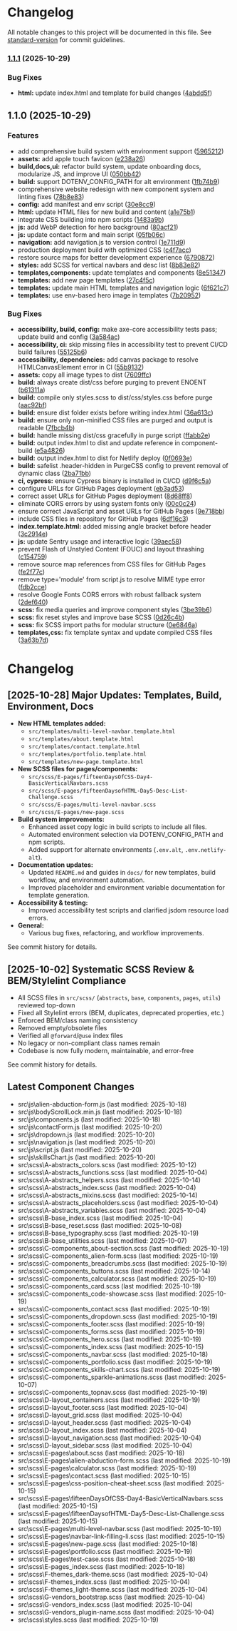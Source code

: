 # Changelog

All notable changes to this project will be documented in this file. See [standard-version](https://github.com/conventional-changelog/standard-version) for commit guidelines.

### [1.1.1](https://github.com/iknittheweb/iknittheweb.github.io.NEW/compare/v1.1.0...v1.1.1) (2025-10-29)


### Bug Fixes

* **html:** update index.html and template for build changes ([4abdd5f](https://github.com/iknittheweb/iknittheweb.github.io.NEW/commit/4abdd5fad6e8f16e34c96c16e8b230d18f1adb62))

## 1.1.0 (2025-10-29)


### Features

* add comprehensive build system with environment support ([5965212](https://github.com/iknittheweb/iknittheweb.github.io.NEW/commit/5965212148d3572442d578f4b59b022b5607a4d1))
* **assets:** add apple touch favicon ([e238a26](https://github.com/iknittheweb/iknittheweb.github.io.NEW/commit/e238a269928816f5509aabcb21c42e57bf25f618))
* **build,docs,ui:** refactor build system, update onboarding docs, modularize JS, and improve UI ([050bb42](https://github.com/iknittheweb/iknittheweb.github.io.NEW/commit/050bb429667d554b31afa32ac4d2889416604d17))
* **build:** support DOTENV_CONFIG_PATH for alt environment ([1fb74b9](https://github.com/iknittheweb/iknittheweb.github.io.NEW/commit/1fb74b9a437316dd9301125ecf22d12ad0c86a92))
* comprehensive website redesign with new component system and linting fixes ([78b8e83](https://github.com/iknittheweb/iknittheweb.github.io.NEW/commit/78b8e83e63adec170e6a1bb04a85a9a4b21db969))
* **config:** add manifest and env script ([30e8cc9](https://github.com/iknittheweb/iknittheweb.github.io.NEW/commit/30e8cc9a297171a57ee408bd183d2cfece242824))
* **html:** update HTML files for new build and content ([a1e75b1](https://github.com/iknittheweb/iknittheweb.github.io.NEW/commit/a1e75b10e896baf18a06c6b2339e94793141f503))
* integrate CSS building into npm scripts ([1483a9b](https://github.com/iknittheweb/iknittheweb.github.io.NEW/commit/1483a9bf2c71bb8855120a7d114956cfbb3eef56))
* **js:** add WebP detection for hero background ([80acf21](https://github.com/iknittheweb/iknittheweb.github.io.NEW/commit/80acf21a779981a36162783552678510fd77f1dd))
* **js:** update contact form and main script ([05fb06c](https://github.com/iknittheweb/iknittheweb.github.io.NEW/commit/05fb06c1339455d428b258e5906da890fc0b5f2d))
* **navigation:** add navigation.js to version control ([1e711d9](https://github.com/iknittheweb/iknittheweb.github.io.NEW/commit/1e711d91dbfe4378c2aced7324bc689fe17b8bfa))
* production deployment build with optimized CSS ([c4f7acc](https://github.com/iknittheweb/iknittheweb.github.io.NEW/commit/c4f7acc438a5bec26294cf4570399f91bfffd5d9))
* restore source maps for better development experience ([6790872](https://github.com/iknittheweb/iknittheweb.github.io.NEW/commit/67908728f932e2f41622af32e2eeaba65a3934d7))
* **styles:** add SCSS for vertical navbars and desc list ([8b83e82](https://github.com/iknittheweb/iknittheweb.github.io.NEW/commit/8b83e8239e77009196ebf1c77954d7c063dd1d72))
* **templates,components:** update templates and components ([8e51347](https://github.com/iknittheweb/iknittheweb.github.io.NEW/commit/8e51347480c37237fdfb74a52a1cab333b3465cd))
* **templates:** add new page templates ([27c4f5c](https://github.com/iknittheweb/iknittheweb.github.io.NEW/commit/27c4f5c1d432ca283119c0136ee1c40af20e3e1e))
* **templates:** update main HTML templates and navigation logic ([6f621c7](https://github.com/iknittheweb/iknittheweb.github.io.NEW/commit/6f621c7ebc3f70df0b9c6e3ed13bfeedea665e01))
* **templates:** use env-based hero image in templates ([7b20952](https://github.com/iknittheweb/iknittheweb.github.io.NEW/commit/7b20952461f4b219f064e692f79028277be76587))


### Bug Fixes

* **accessibility, build, config:** make axe-core accessibility tests pass; update build and config ([3a584ac](https://github.com/iknittheweb/iknittheweb.github.io.NEW/commit/3a584ac0910730f698a275cc8e9728c6dd2e2b07))
* **accessibility, ci:** skip missing files in accessibility test to prevent CI/CD build failures ([55125b6](https://github.com/iknittheweb/iknittheweb.github.io.NEW/commit/55125b6200d1a60255c4529e91adf7284f6e8c6c))
* **accessibility, dependencies:** add canvas package to resolve HTMLCanvasElement error in CI ([55b9132](https://github.com/iknittheweb/iknittheweb.github.io.NEW/commit/55b913217613e3a385861efa17157dd166e12496))
* **assets:** copy all image types to dist ([7609ffc](https://github.com/iknittheweb/iknittheweb.github.io.NEW/commit/7609ffc10dae1c35b74d9f10e8e0cf779d565f81))
* **build:** always create dist/css before purging to prevent ENOENT ([b61311a](https://github.com/iknittheweb/iknittheweb.github.io.NEW/commit/b61311a52b020f4421d732c3d9045c8787cafc46))
* **build:** compile only styles.scss to dist/css/styles.css before purge ([aac92bf](https://github.com/iknittheweb/iknittheweb.github.io.NEW/commit/aac92bf5be5a7f2a0b030b259e0c8a634d92e598))
* **build:** ensure dist folder exists before writing index.html ([36a613c](https://github.com/iknittheweb/iknittheweb.github.io.NEW/commit/36a613cd6b98d687615bee76c6ff1162d63980ea))
* **build:** ensure only non-minified CSS files are purged and output is readable ([7fbcb4b](https://github.com/iknittheweb/iknittheweb.github.io.NEW/commit/7fbcb4b6efbeeef315ccf6859f2189bbbdef84be))
* **build:** handle missing dist/css gracefully in purge script ([ffabb2e](https://github.com/iknittheweb/iknittheweb.github.io.NEW/commit/ffabb2e9909326057a542794e32c398e1b6562d8))
* **build:** output index.html to dist and update reference in component-build ([e5a4826](https://github.com/iknittheweb/iknittheweb.github.io.NEW/commit/e5a4826907a17339fd90db5297da784a49010a32))
* **build:** output index.html to dist for Netlify deploy ([0f0693e](https://github.com/iknittheweb/iknittheweb.github.io.NEW/commit/0f0693e10ff414f0fac96f773459051309858da1))
* **build:** safelist .header-hidden in PurgeCSS config to prevent removal of dynamic class ([2ba71bb](https://github.com/iknittheweb/iknittheweb.github.io.NEW/commit/2ba71bba6b3e4fe98a3db4412dcb6c81ef0dca40))
* **ci, cypress:** ensure Cypress binary is installed in CI/CD ([d9f6c5a](https://github.com/iknittheweb/iknittheweb.github.io.NEW/commit/d9f6c5acec27f576de5899a8d88c558edc50c064))
* configure URLs for GitHub Pages deployment ([eb3ad53](https://github.com/iknittheweb/iknittheweb.github.io.NEW/commit/eb3ad536e4f5011121b860b09728ec30c22793ce))
* correct asset URLs for GitHub Pages deployment ([8d68ff8](https://github.com/iknittheweb/iknittheweb.github.io.NEW/commit/8d68ff8dda73f4f8d5ca78b8f69da6e8a6252a82))
* eliminate CORS errors by using system fonts only ([00c0c24](https://github.com/iknittheweb/iknittheweb.github.io.NEW/commit/00c0c2488063d36cca278f2553273bb340065740))
* ensure correct JavaScript and asset URLs for GitHub Pages ([9e718bb](https://github.com/iknittheweb/iknittheweb.github.io.NEW/commit/9e718bb9bddadd17074eb74685ce3b785e93cb87))
* include CSS files in repository for GitHub Pages ([6df16c3](https://github.com/iknittheweb/iknittheweb.github.io.NEW/commit/6df16c385db92a8fb1723151d98593ee218fcf3b))
* **index.template.html:** added missing angle bracket before header ([3c2914e](https://github.com/iknittheweb/iknittheweb.github.io.NEW/commit/3c2914e709cebad0c2c2a5e906fb22185f5ac314))
* **js:** update Sentry usage and interactive logic ([39aec58](https://github.com/iknittheweb/iknittheweb.github.io.NEW/commit/39aec58ca60440d7347473ed47570a796b70c718))
* prevent Flash of Unstyled Content (FOUC) and layout thrashing ([c154759](https://github.com/iknittheweb/iknittheweb.github.io.NEW/commit/c154759f239648b5aa3046070608f1aebc4b7977))
* remove source map references from CSS files for GitHub Pages ([fe2f77c](https://github.com/iknittheweb/iknittheweb.github.io.NEW/commit/fe2f77cfb680d4456e0e95b74a5da0927e91f28f))
* remove type='module' from script.js to resolve MIME type error ([fdb2cce](https://github.com/iknittheweb/iknittheweb.github.io.NEW/commit/fdb2cce52c5d5d0de0d3ca1c3795c58243335005))
* resolve Google Fonts CORS errors with robust fallback system ([2def640](https://github.com/iknittheweb/iknittheweb.github.io.NEW/commit/2def640fe24ae452b118eae18bc78e96a7921f5e))
* **scss:** fix media queries and improve component styles ([3be39b6](https://github.com/iknittheweb/iknittheweb.github.io.NEW/commit/3be39b63c52811d179d38817786cab8439cbe788))
* **scss:** fix reset styles and improve base SCSS ([0d26c4b](https://github.com/iknittheweb/iknittheweb.github.io.NEW/commit/0d26c4b9236683994da95eaaf7695690153c37c0))
* **scss:** fix SCSS import paths for modular structure ([0e6846a](https://github.com/iknittheweb/iknittheweb.github.io.NEW/commit/0e6846a4a3472b385d4812b13272e193b67ecb32))
* **templates,css:** fix template syntax and update compiled CSS files ([3a63b7d](https://github.com/iknittheweb/iknittheweb.github.io.NEW/commit/3a63b7d87368b72faf3c5d16c777778d7087a1a6))

# Changelog

## [2025-10-28] Major Updates: Templates, Build, Environment, Docs

- **New HTML templates added:**
  - `src/templates/multi-level-navbar.template.html`
  - `src/templates/about.template.html`
  - `src/templates/contact.template.html`
  - `src/templates/portfolio.template.html`
  - `src/templates/new-page.template.html`
- **New SCSS files for pages/components:**
  - `src/scss/E-pages/fifteenDaysOfCSS-Day4-BasicVerticalNavbars.scss`
  - `src/scss/E-pages/fifteenDaysofHTML-Day5-Desc-List-Challenge.scss`
  - `src/scss/E-pages/multi-level-navbar.scss`
  - `src/scss/E-pages/new-page.scss`
- **Build system improvements:**
  - Enhanced asset copy logic in build scripts to include all files.
  - Automated environment selection via DOTENV_CONFIG_PATH and npm scripts.
  - Added support for alternate environments (`.env.alt`, `.env.netlify-alt`).
- **Documentation updates:**
  - Updated `README.md` and guides in `docs/` for new templates, build workflow, and environment automation.
  - Improved placeholder and environment variable documentation for template generation.
- **Accessibility & testing:**
  - Improved accessibility test scripts and clarified jsdom resource load errors.
- **General:**
  - Various bug fixes, refactoring, and workflow improvements.

See commit history for details.

## [2025-10-02] Systematic SCSS Review & BEM/Stylelint Compliance

- All SCSS files in `src/scss/` (`abstracts`, `base`, `components`, `pages`, `utils`) reviewed top-down
- Fixed all Stylelint errors (BEM, duplicates, deprecated properties, etc.)
- Enforced BEM/class naming consistency
- Removed empty/obsolete files
- Verified all `@forward`/`@use` index files
- No legacy or non-compliant class names remain
- Codebase is now fully modern, maintainable, and error-free

See commit history for details.

## Latest Component Changes

- src\js\alien-abduction-form.js (last modified: 2025-10-18)
- src\js\bodyScrollLock.min.js (last modified: 2025-10-18)
- src\js\components.js (last modified: 2025-10-18)
- src\js\contactForm.js (last modified: 2025-10-20)
- src\js\dropdown.js (last modified: 2025-10-20)
- src\js\navigation.js (last modified: 2025-10-20)
- src\js\script.js (last modified: 2025-10-20)
- src\js\skillsChart.js (last modified: 2025-10-20)
- src\scss\A-abstracts_colors.scss (last modified: 2025-10-12)
- src\scss\A-abstracts_functions.scss (last modified: 2025-10-04)
- src\scss\A-abstracts_helpers.scss (last modified: 2025-10-14)
- src\scss\A-abstracts_index.scss (last modified: 2025-10-04)
- src\scss\A-abstracts_mixins.scss (last modified: 2025-10-14)
- src\scss\A-abstracts_placeholders.scss (last modified: 2025-10-04)
- src\scss\A-abstracts_variables.scss (last modified: 2025-10-04)
- src\scss\B-base_index.scss (last modified: 2025-10-04)
- src\scss\B-base_reset.scss (last modified: 2025-10-08)
- src\scss\B-base_typography.scss (last modified: 2025-10-19)
- src\scss\B-base_utilities.scss (last modified: 2025-10-07)
- src\scss\C-components_about-section.scss (last modified: 2025-10-19)
- src\scss\C-components_alien-form.scss (last modified: 2025-10-19)
- src\scss\C-components_breadcrumbs.scss (last modified: 2025-10-19)
- src\scss\C-components_buttons.scss (last modified: 2025-10-14)
- src\scss\C-components_calculator.scss (last modified: 2025-10-19)
- src\scss\C-components_card.scss (last modified: 2025-10-19)
- src\scss\C-components_code-showcase.scss (last modified: 2025-10-19)
- src\scss\C-components_contact.scss (last modified: 2025-10-19)
- src\scss\C-components_dropdown.scss (last modified: 2025-10-19)
- src\scss\C-components_footer.scss (last modified: 2025-10-19)
- src\scss\C-components_forms.scss (last modified: 2025-10-19)
- src\scss\C-components_hero.scss (last modified: 2025-10-19)
- src\scss\C-components_index.scss (last modified: 2025-10-15)
- src\scss\C-components_navbar.scss (last modified: 2025-10-18)
- src\scss\C-components_portfolio.scss (last modified: 2025-10-19)
- src\scss\C-components_skills-chart.scss (last modified: 2025-10-19)
- src\scss\C-components_sparkle-animations.scss (last modified: 2025-10-07)
- src\scss\C-components_topnav.scss (last modified: 2025-10-19)
- src\scss\D-layout_containers.scss (last modified: 2025-10-19)
- src\scss\D-layout_footer.scss (last modified: 2025-10-04)
- src\scss\D-layout_grid.scss (last modified: 2025-10-04)
- src\scss\D-layout_header.scss (last modified: 2025-10-04)
- src\scss\D-layout_index.scss (last modified: 2025-10-04)
- src\scss\D-layout_navigation.scss (last modified: 2025-10-04)
- src\scss\D-layout_sidebar.scss (last modified: 2025-10-04)
- src\scss\E-pages\about.scss (last modified: 2025-10-18)
- src\scss\E-pages\alien-abduction-form.scss (last modified: 2025-10-19)
- src\scss\E-pages\calculator.scss (last modified: 2025-10-19)
- src\scss\E-pages\contact.scss (last modified: 2025-10-15)
- src\scss\E-pages\css-position-cheat-sheet.scss (last modified: 2025-10-15)
- src\scss\E-pages\fifteenDaysOfCSS-Day4-BasicVerticalNavbars.scss (last modified: 2025-10-15)
- src\scss\E-pages\fifteenDaysofHTML-Day5-Desc-List-Challenge.scss (last modified: 2025-10-15)
- src\scss\E-pages\multi-level-navbar.scss (last modified: 2025-10-19)
- src\scss\E-pages\navbar-link-filling-li.scss (last modified: 2025-10-15)
- src\scss\E-pages\new-page.scss (last modified: 2025-10-18)
- src\scss\E-pages\portfolio.scss (last modified: 2025-10-19)
- src\scss\E-pages\test-case.scss (last modified: 2025-10-18)
- src\scss\E-pages_index.scss (last modified: 2025-10-18)
- src\scss\F-themes_dark-theme.scss (last modified: 2025-10-04)
- src\scss\F-themes_index.scss (last modified: 2025-10-04)
- src\scss\F-themes_light-theme.scss (last modified: 2025-10-04)
- src\scss\G-vendors_bootstrap.scss (last modified: 2025-10-04)
- src\scss\G-vendors_index.scss (last modified: 2025-10-04)
- src\scss\G-vendors_plugin-name.scss (last modified: 2025-10-04)
- src\scss\styles.scss (last modified: 2025-10-19)
